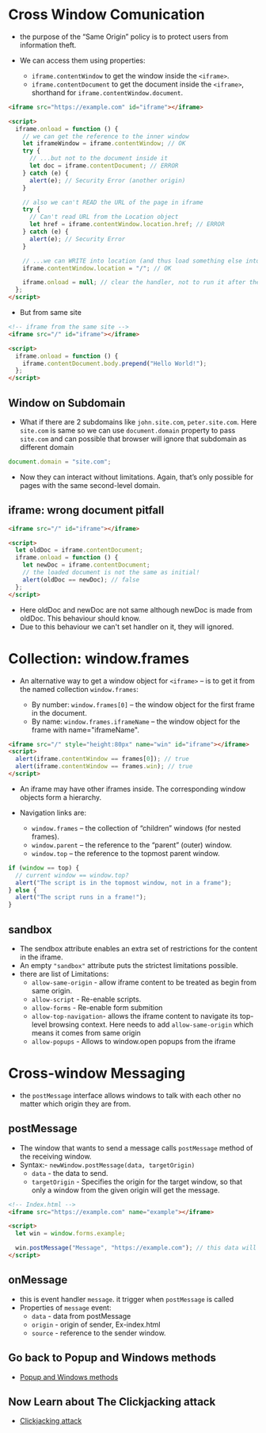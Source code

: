 # Cross Window Comunication

- the purpose of the “Same Origin” policy is to protect users from information theft.

- We can access them using properties:

  - `iframe.contentWindow` to get the window inside the `<iframe>`.
  - `iframe.contentDocument` to get the document inside the `<iframe>`, shorthand for `iframe.contentWindow.document`.

```html
<iframe src="https://example.com" id="iframe"></iframe>

<script>
  iframe.onload = function () {
    // we can get the reference to the inner window
    let iframeWindow = iframe.contentWindow; // OK
    try {
      // ...but not to the document inside it
      let doc = iframe.contentDocument; // ERROR
    } catch (e) {
      alert(e); // Security Error (another origin)
    }

    // also we can't READ the URL of the page in iframe
    try {
      // Can't read URL from the Location object
      let href = iframe.contentWindow.location.href; // ERROR
    } catch (e) {
      alert(e); // Security Error
    }

    // ...we can WRITE into location (and thus load something else into the iframe)!
    iframe.contentWindow.location = "/"; // OK

    iframe.onload = null; // clear the handler, not to run it after the location change
  };
</script>
```

- But from same site

```html
<!-- iframe from the same site -->
<iframe src="/" id="iframe"></iframe>

<script>
  iframe.onload = function () {
    iframe.contentDocument.body.prepend("Hello World!");
  };
</script>
```

## Window on Subdomain

- What if there are 2 subdomains like `john.site.com`, `peter.site.com`. Here `site.com` is same so we can use `document.domain` property to pass `site.com` and can possible that browser will ignore that subdomain as different domain

```js
document.domain = "site.com";
```

- Now they can interact without limitations. Again, that’s only possible for pages with the same second-level domain.

## iframe: wrong document pitfall

```html
<iframe src="/" id="iframe"></iframe>

<script>
  let oldDoc = iframe.contentDocument;
  iframe.onload = function () {
    let newDoc = iframe.contentDocument;
    // the loaded document is not the same as initial!
    alert(oldDoc == newDoc); // false
  };
</script>
```

- Here oldDoc and newDoc are not same although newDoc is made from oldDoc. This behaviour should know.
- Due to this behaviour we can't set handler on it, they will ignored.

# Collection: window.frames

- An alternative way to get a window object for `<iframe>` – is to get it from the named collection `window.frames`:

  - By number: `window.frames[0]` – the window object for the first frame in the document.
  - By name: `window.frames.iframeName` – the window object for the frame with name="iframeName".

```html
<iframe src="/" style="height:80px" name="win" id="iframe"></iframe>
<script>
  alert(iframe.contentWindow == frames[0]); // true
  alert(iframe.contentWindow == frames.win); // true
</script>
```

- An iframe may have other iframes inside. The corresponding window objects form a hierarchy.
- Navigation links are:

  - `window.frames` – the collection of “children” windows (for nested frames).
  - `window.parent` – the reference to the “parent” (outer) window.
  - `window.top` – the reference to the topmost parent window.

```js
if (window == top) {
  // current window == window.top?
  alert("The script is in the topmost window, not in a frame");
} else {
  alert("The script runs in a frame!");
}
```

## sandbox

- The sendbox attribute enables an extra set of restrictions for the content in the iframe.
- An empty `"sandbox"` attribute puts the strictest limitations possible.
- there are list of Limitations:
  - `allow-same-origin` - allow iframe content to be treated as begin from same origin.
  - `allow-script` - Re-enable scripts.
  - `allow-forms` - Re-enable form submition
  - `allow-top-navigation`- allows the iframe content to navigate its top-level browsing context. Here needs to add `allow-same-origin` which means it comes from same origin
  - `allow-popups` - Allows to window.open popups from the iframe

# Cross-window Messaging

- the `postMessage` interface allows windows to talk with each other no matter which origin they are from.

## postMessage

- The window that wants to send a message calls `postMessage` method of the receiving window.
- Syntax:-
  `newWindow.postMessage(data, targetOrigin)`
  - `data` - the data to send.
  - `targetOrigin` - Specifies the origin for the target window, so that only a window from the given origin will get the message.

```html
<!-- Index.html -->
<iframe src="https://example.com" name="example"></iframe>

<script>
  let win = window.forms.example;

  win.postMessage("Message", "https://example.com"); // this data will pass to example.com origin
</script>
```

## onMessage

- this is event handler `message`. it trigger when `postMessage` is called
- Properties of `message` event:
  - `data` - data from postMessage
  - `origin` - origin of sender, Ex-index.html
  - `source` - reference to the sender window.

## Go back to Popup and Windows methods

- [Popup and Windows methods](./Popup_windowMethods.md)

## Now Learn about The Clickjacking attack

- [Clickjacking attack](./Clickjaking.md)
